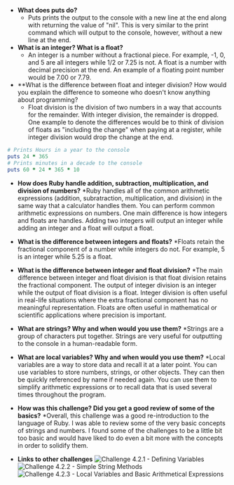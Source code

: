 * **What does puts do?**
  * Puts prints the output to the console with a new line at the end along with returning the value of "nil".  This is very similar to the print command which will output to the console, however, without a new line at the end.
* **What is an integer? What is a float?**
  * An integer is a number without a fractional piece.  For example, -1, 0, and 5 are all integers while 1/2 or 7.25 is not.  A float is a number with decimal precision at the end.  An example of a floating point number would be 7.00 or 7.79.
* **What is the difference between float and integer division? How would you explain the difference to someone who doesn't know anything about programming?
  * Float division is the division of two numbers in a way that accounts for the remainder.  With integer division, the remainder is dropped.  One example to denote the differences would be to think of division of floats as "including the change" when paying at a register, while integer division would drop the change at the end.

```ruby
# Prints Hours in a year to the console
puts 24 * 365
# Prints minutes in a decade to the console
puts 60 * 24 * 365 * 10
```

* **How does Ruby handle addition, subtraction, multiplication, and division of numbers?**
  *Ruby handles all of the common arithmetic expressions (addition, subratraction, multiplication, and division) in the same way that a calculator handles them.  You can perform common arithmetic expressions on numbers.  One main difference is how integers and floats are handles.  Adding two integers will output an integer while adding an integer and a float will output a float.
* **What is the difference between integers and floats?**
  *Floats retain the fractional component of a number while integers do not.  For example, 5 is an integer while 5.25 is a float.
* **What is the difference between integer and float division?**
  *The main difference between integer and float division is that float division retains the fractional component.  The output of integer division is an integer while the output of float division is a float.  Integer division is often useful in real-life situations where the extra fractional component has no meaningful representation.  Floats are often useful in mathematical or scientific applications where precision is important.
* **What are strings? Why and when would you use them?**
  *Strings are a group of characters put together.  Strings are very useful for outputting to the console in a human-readable form.
* **What are local variables? Why and when would you use them?**
  *Local variables are a way to store data and recall it at a later point.  You can use variables to store numbers, strings, or other objects.  They can then be quickly referenced by name if needed again.  You can use them to simplify arithmetic expressions or to recall data that is used several times throughout the program.
* **How was this challenge? Did you get a good review of some of the basics?**
  *Overall, this challenge was a good re-introduction to the language of Ruby.  I was able to review some of the very basic concepts of strings and numbers.  I found some of the challenges to be a little bit too basic and would have liked to do even a bit more with the concepts in order to solidify them.

* **Links to other challenges**
![Challenge 4.2.1 - Defining Variables](defining-variables.rb)
![Challenge 4.2.2 - Simple String Methods](simple-string.rb)
![Challenge 4.2.3 - Local Variables and Basic Arithmetical Expressions](basic-math.rb)